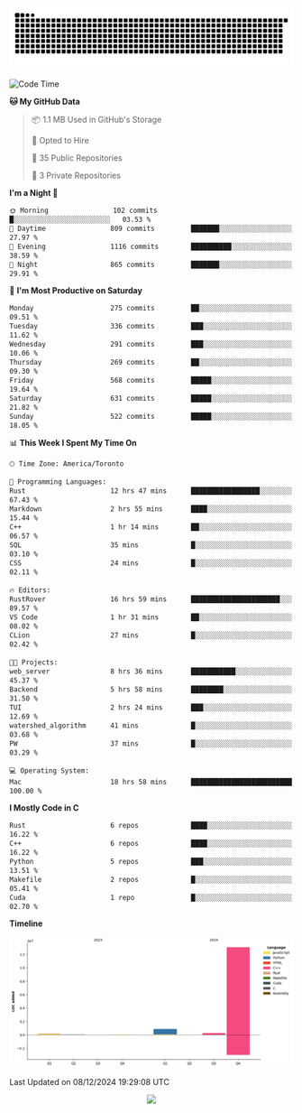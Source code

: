 <picture>
  <source media="(prefers-color-scheme: dark)" srcset="https://raw.githubusercontent.com/kkli08/kkli08/output/github-contribution-grid-snake-dark.svg">
  <source media="(prefers-color-scheme: light)" srcset="https://raw.githubusercontent.com/kkli08/kkli08/output/github-contribution-grid-snake.svg">
  <img alt="github contribution grid snake animation" src="https://raw.githubusercontent.com/kkli08/kkli08/output/github-contribution-grid-snake.svg">
</picture>


<!--START_SECTION:waka-->
![Code Time](http://img.shields.io/badge/Code%20Time-115%20hrs%2056%20mins-blue)

**🐱 My GitHub Data** 

> 📦 1.1 MB Used in GitHub's Storage 
 > 
> 💼 Opted to Hire
 > 
> 📜 35 Public Repositories 
 > 
> 🔑 3 Private Repositories 
 > 
**I'm a Night 🦉** 

```text
🌞 Morning                102 commits         █░░░░░░░░░░░░░░░░░░░░░░░░   03.53 % 
🌆 Daytime                809 commits         ███████░░░░░░░░░░░░░░░░░░   27.97 % 
🌃 Evening                1116 commits        ██████████░░░░░░░░░░░░░░░   38.59 % 
🌙 Night                  865 commits         ███████░░░░░░░░░░░░░░░░░░   29.91 % 
```
📅 **I'm Most Productive on Saturday** 

```text
Monday                   275 commits         ██░░░░░░░░░░░░░░░░░░░░░░░   09.51 % 
Tuesday                  336 commits         ███░░░░░░░░░░░░░░░░░░░░░░   11.62 % 
Wednesday                291 commits         ███░░░░░░░░░░░░░░░░░░░░░░   10.06 % 
Thursday                 269 commits         ██░░░░░░░░░░░░░░░░░░░░░░░   09.30 % 
Friday                   568 commits         █████░░░░░░░░░░░░░░░░░░░░   19.64 % 
Saturday                 631 commits         █████░░░░░░░░░░░░░░░░░░░░   21.82 % 
Sunday                   522 commits         █████░░░░░░░░░░░░░░░░░░░░   18.05 % 
```


📊 **This Week I Spent My Time On** 

```text
🕑︎ Time Zone: America/Toronto

💬 Programming Languages: 
Rust                     12 hrs 47 mins      █████████████████░░░░░░░░   67.43 % 
Markdown                 2 hrs 55 mins       ████░░░░░░░░░░░░░░░░░░░░░   15.44 % 
C++                      1 hr 14 mins        ██░░░░░░░░░░░░░░░░░░░░░░░   06.57 % 
SQL                      35 mins             █░░░░░░░░░░░░░░░░░░░░░░░░   03.10 % 
CSS                      24 mins             █░░░░░░░░░░░░░░░░░░░░░░░░   02.11 % 

🔥 Editors: 
RustRover                16 hrs 59 mins      ██████████████████████░░░   89.57 % 
VS Code                  1 hr 31 mins        ██░░░░░░░░░░░░░░░░░░░░░░░   08.02 % 
CLion                    27 mins             █░░░░░░░░░░░░░░░░░░░░░░░░   02.42 % 

🐱‍💻 Projects: 
web_server               8 hrs 36 mins       ███████████░░░░░░░░░░░░░░   45.37 % 
Backend                  5 hrs 58 mins       ████████░░░░░░░░░░░░░░░░░   31.50 % 
TUI                      2 hrs 24 mins       ███░░░░░░░░░░░░░░░░░░░░░░   12.69 % 
watershed_algorithm      41 mins             █░░░░░░░░░░░░░░░░░░░░░░░░   03.68 % 
PW                       37 mins             █░░░░░░░░░░░░░░░░░░░░░░░░   03.29 % 

💻 Operating System: 
Mac                      18 hrs 58 mins      █████████████████████████   100.00 % 
```

**I Mostly Code in C** 

```text
Rust                     6 repos             ████░░░░░░░░░░░░░░░░░░░░░   16.22 % 
C++                      6 repos             ████░░░░░░░░░░░░░░░░░░░░░   16.22 % 
Python                   5 repos             ███░░░░░░░░░░░░░░░░░░░░░░   13.51 % 
Makefile                 2 repos             █░░░░░░░░░░░░░░░░░░░░░░░░   05.41 % 
Cuda                     1 repo              █░░░░░░░░░░░░░░░░░░░░░░░░   02.70 % 
```



**Timeline**

![Lines of Code chart](https://raw.githubusercontent.com/kkli08/kkli08/main/assets/bar_graph.png)


 Last Updated on 08/12/2024 19:29:08 UTC
<!--END_SECTION:waka-->


<div align="center">
    <img  src="https://github-readme-streak-stats.herokuapp.com/?user=kkli08&theme=cobalt" />
</div>

<br/>
<br/>
<br/>
